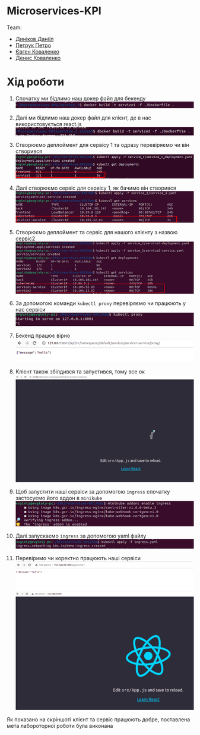 # Microservices-KPI

Team: 
* [ Диніков Даніїл ](https://github.com/ddynikov)
* [ Петрук Петро ](https://github.com/17etro)
* [ Євген Коваленко ](https://github.com/JohnyKovalenko1337)
* [ Денис Коваленко ](https://github.com/Den-Kov59)

# Хід роботи
1. Спочатку ми бідлимо наш докер файл для бекенду
![alt text](https://raw.githubusercontent.com/JohnyKovalenko1337/images/master/Screenshot_92.png)



2. 
   Далі ми бідлимо наш докер файл для клієнт, де в нас використовується react.js
![alt text](https://raw.githubusercontent.com/JohnyKovalenko1337/images/master/Screenshot_93.png)


3. Створюємо деплоймент для сервісу 1 та одразу перевіряємо чи він створився
![alt text](https://raw.githubusercontent.com/JohnyKovalenko1337/images/master/Screenshot_94.png)


4. Далі створюємо сервіс для сервісу 1, як бачимо він створився
![alt text](https://raw.githubusercontent.com/JohnyKovalenko1337/images/master/Screenshot_95.png)


5. Створюємо деплоймент та сервіс для нашого клієнту з назвою сервіс2
![alt text](https://raw.githubusercontent.com/JohnyKovalenko1337/images/master/Screenshot_96.png)


6. За допомогою команди ```kubectl proxy``` перевіряємо чи працюють у нас сервіси
![alt text](https://raw.githubusercontent.com/JohnyKovalenko1337/images/master/Screenshot_97.png)


7. Бекенд працює вірно
![alt text](https://raw.githubusercontent.com/JohnyKovalenko1337/images/master/Screenshot_100.png)


8. Клієнт також збілдився та запустився, тому все ок
![alt text](https://raw.githubusercontent.com/JohnyKovalenko1337/images/master/Screenshot_101.png)

9. Щоб запустити наші сервіси за допомогою ```ingress``` спочатку застосуємо його аддон в ```minikube```
![alt text](https://raw.githubusercontent.com/JohnyKovalenko1337/images/master/Screenshot_98.png)


10. Далі запускаємо  ```ingress``` за допомогою yaml файлу
![alt text](https://raw.githubusercontent.com/JohnyKovalenko1337/images/master/Screenshot_99.png)


11.  Перевіримо чи коректно працюють наші сервіси
![alt text](https://raw.githubusercontent.com/JohnyKovalenko1337/images/master/Screenshot_102.png)
![alt text](https://raw.githubusercontent.com/JohnyKovalenko1337/images/master/Screenshot_103.png)

Як показано на скріншоті клієнт та сервіс працюють добре, поставлена мета лабороторної роботи була виконана

